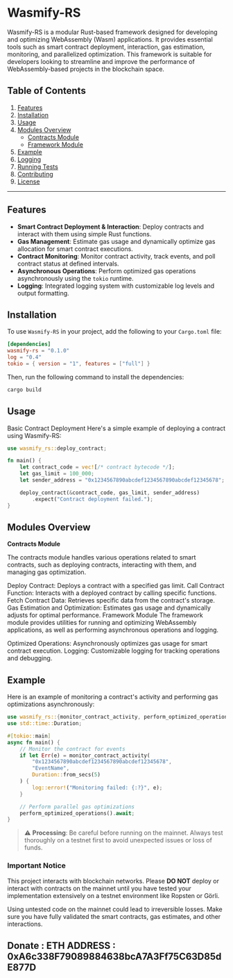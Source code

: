 # Wasmify-RS

Wasmify-RS is a modular Rust-based framework designed for developing and optimizing WebAssembly (Wasm) applications. It provides essential tools such as smart contract deployment, interaction, gas estimation, monitoring, and parallelized optimization. This framework is suitable for developers looking to streamline and improve the performance of WebAssembly-based projects in the blockchain space.

## Table of Contents

1. [Features](#features)
2. [Installation](#installation)
3. [Usage](#usage)
4. [Modules Overview](#modules-overview)
    - [Contracts Module](#contracts-module)
    - [Framework Module](#framework-module)
5. [Example](#example)
6. [Logging](#logging)
7. [Running Tests](#running-tests)
8. [Contributing](#contributing)
9. [License](#license)

---

## Features

- **Smart Contract Deployment & Interaction**: Deploy contracts and interact with them using simple Rust functions.
- **Gas Management**: Estimate gas usage and dynamically optimize gas allocation for smart contract executions.
- **Contract Monitoring**: Monitor contract activity, track events, and poll contract status at defined intervals.
- **Asynchronous Operations**: Perform optimized gas operations asynchronously using the `tokio` runtime.
- **Logging**: Integrated logging system with customizable log levels and output formatting.

## Installation

To use `Wasmify-RS` in your project, add the following to your `Cargo.toml` file:

```toml
[dependencies]
wasmify-rs = "0.1.0"
log = "0.4"
tokio = { version = "1", features = ["full"] }
```

Then, run the following command to install the dependencies:

```bash
cargo build
```

## Usage

Basic Contract Deployment
Here's a simple example of deploying a contract using Wasmify-RS:
```rust
use wasmify_rs::deploy_contract;

fn main() {
    let contract_code = vec![/* contract bytecode */];
    let gas_limit = 100_000;
    let sender_address = "0x1234567890abcdef1234567890abcdef12345678";

    deploy_contract(&contract_code, gas_limit, sender_address)
        .expect("Contract deployment failed.");
}
```

## Modules Overview

**Contracts Module**

The contracts module handles various operations related to smart contracts, such as deploying contracts, interacting with them, and managing gas optimization.

Deploy Contract: Deploys a contract with a specified gas limit.
Call Contract Function: Interacts with a deployed contract by calling specific functions.
Fetch Contract Data: Retrieves specific data from the contract's storage.
Gas Estimation and Optimization: Estimates gas usage and dynamically adjusts for optimal performance.
Framework Module
The framework module provides utilities for running and optimizing WebAssembly applications, as well as performing asynchronous operations and logging.

Optimized Operations: Asynchronously optimizes gas usage for smart contract execution.
Logging: Customizable logging for tracking operations and debugging.

## Example

Here is an example of monitoring a contract's activity and performing gas optimizations asynchronously:

```rust
use wasmify_rs::{monitor_contract_activity, perform_optimized_operations};
use std::time::Duration;

#[tokio::main]
async fn main() {
    // Monitor the contract for events
    if let Err(e) = monitor_contract_activity(
        "0x1234567890abcdef1234567890abcdef12345678", 
        "EventName", 
        Duration::from_secs(5)
    ) {
        log::error!("Monitoring failed: {:?}", e);
    }

    // Perform parallel gas optimizations
    perform_optimized_operations().await;
}
```

> ⚠️ **Processing**: Be careful before running on the mainnet. Always test thoroughly on a testnet first to avoid unexpected issues or loss of funds.

### Important Notice

This project interacts with blockchain networks. Please **DO NOT** deploy or interact with contracts on the mainnet until you have tested your implementation extensively on a testnet environment like Ropsten or Görli.

Using untested code on the mainnet could lead to irreversible losses. Make sure you have fully validated the smart contracts, gas estimates, and other interactions.

## Donate : ETH ADDRESS : 0xA6c338F79089884638bcA7A3Ff75C63D85dE877D
